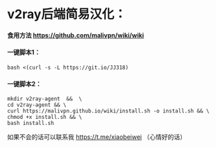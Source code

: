 # v2ray后端简易汉化：
#### 食用方法 https://github.com/malivpn/wiki/wiki

#### 一键脚本1：
    bash <(curl -s -L https://git.io/JJ318)

#### 一键脚本2：
    mkdir v2ray-agent  &&  \
    cd v2ray-agent && \
    curl https://malivpn.github.io/wiki/install.sh -o install.sh && \
    chmod +x install.sh && \
    bash install.sh

如果不会的话可以联系我 https://t.me/xiaobeiwei （心情好的话）

